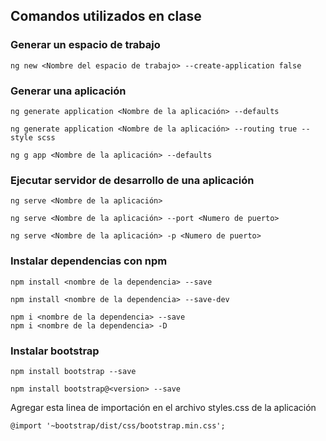 ## Comandos utilizados en clase

### Generar un espacio de trabajo

```
ng new <Nombre del espacio de trabajo> --create-application false
```


### Generar una aplicación

```
ng generate application <Nombre de la aplicación> --defaults

ng generate application <Nombre de la aplicación> --routing true --style scss

ng g app <Nombre de la aplicación> --defaults
```

### Ejecutar servidor de desarrollo de una aplicación

```
ng serve <Nombre de la aplicación>

ng serve <Nombre de la aplicación> --port <Numero de puerto>

ng serve <Nombre de la aplicación> -p <Numero de puerto>
```

### Instalar dependencias con npm

```
npm install <nombre de la dependencia> --save

npm install <nombre de la dependencia> --save-dev

npm i <nombre de la dependencia> --save
npm i <nombre de la dependencia> -D

```

### Instalar bootstrap

```
npm install bootstrap --save

npm install bootstrap@<version> --save
```

Agregar esta linea de importación en el archivo styles.css de la aplicación

```
@import '~bootstrap/dist/css/bootstrap.min.css';
```


